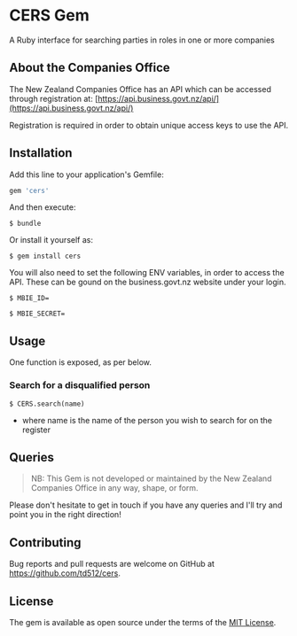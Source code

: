 # CERS Gem

A Ruby interface for searching parties in roles in one or more companies

## About the Companies Office

The New Zealand Companies Office has an API which can be accessed through registration at: [https://api.business.govt.nz/api/](https://api.business.govt.nz/api/)

Registration is required in order to obtain unique access keys to use the API.

## Installation

Add this line to your application's Gemfile:

```ruby
gem 'cers'
```

And then execute:

    $ bundle

Or install it yourself as:

    $ gem install cers

You will also need to set the following ENV variables, in order to access the API. These can be gound on the business.govt.nz website under your login.

    $ MBIE_ID=

    $ MBIE_SECRET=


## Usage

One function is exposed, as per below.

### Search for a disqualified person

	$ CERS.search(name)
  * where name is the name of the person you wish to search for on the register

## Queries

> NB: This Gem is not developed or maintained by the New Zealand Companies Office in any way, shape, or form.

Please don't hesitate to get in touch if you have any queries and I'll try and point you in the right direction!

## Contributing

Bug reports and pull requests are welcome on GitHub at https://github.com/td512/cers.

## License

The gem is available as open source under the terms of the [MIT License](http://opensource.org/licenses/MIT).

